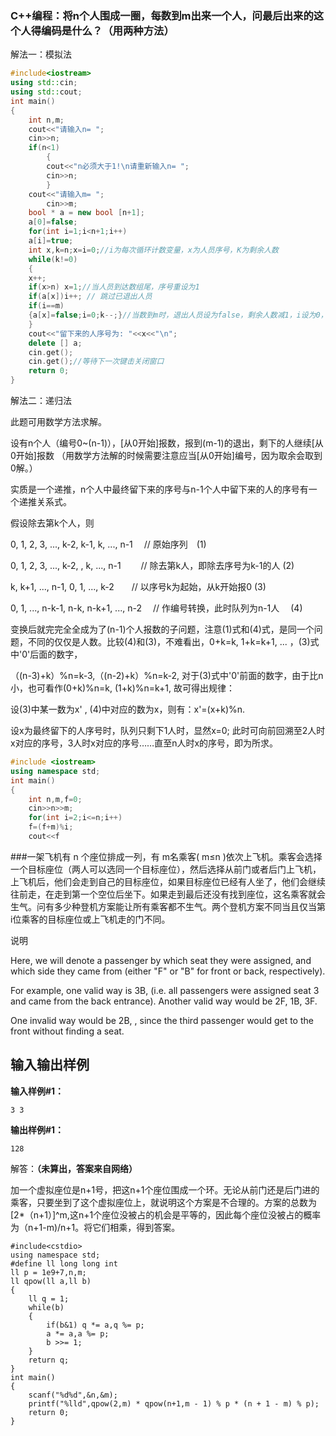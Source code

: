 ### C++编程：将n个人围成一圈，每数到m出来一个人，问最后出来的这个人得编码是什么？（用两种方法）

解法一：模拟法

````c++
#include<iostream>
using std::cin;
using std::cout;
int main()
{
    int n,m;
    cout<<"请输入n= ";
    cin>>n;
    if(n<1)
        {
        cout<<"n必须大于1!\n请重新输入n= ";
        cin>>n;
        }
    cout<<"请输入m= ";
        cin>>m;   
    bool * a = new bool [n+1];
    a[0]=false;
    for(int i=1;i<n+1;i++)
    a[i]=true;
    int x,k=n;x=i=0;//i为每次循环计数变量，x为人员序号，K为剩余人数
    while(k!=0)
    {
    x++;
    if(x>n) x=1;//当人员到达数组尾，序号重设为1
    if(a[x])i++; // 跳过已退出人员
    if(i==m)
    {a[x]=false;i=0;k--;}//当数到m时，退出人员设为false，剩余人数减1，i设为0，重新计数
    }
    cout<<"留下来的人序号为: "<<x<<"\n";
    delete [] a;
    cin.get();
    cin.get();//等待下一次键击关闭窗口
    return 0;
}
````

解法二：递归法

此题可用数学方法求解。

设有n个人（编号0~(n-1)），[从0开始]报数，报到(m-1)的退出，剩下的人继续[从0开始]报数    （用数学方法解的时候需要注意应当[从0开始]编号，因为取余会取到0解。）

实质是一个递推，n个人中最终留下来的序号与n-1个人中留下来的人的序号有一个递推关系式。

假设除去第k个人，则

0, 1, 2, 3, ..., k-2, k-1, k, ..., n-1　         // 原始序列　(1)

0, 1, 2, 3, ..., k-2,      , k, ..., n-1　　      // 除去第k人，即除去序号为k-1的人   (2)

k, k+1, ..., n-1,    0,    1,        ..., k-2　　// 以序号k为起始，从k开始报0  (3)

0, 1,     ..., n-k-1, n-k, n-k+1, ..., n-2　  // 作编号转换，此时队列为n-1人　 (4)

变换后就完完全全成为了(n-1)个人报数的子问题，注意(1)式和(4)式，是同一个问题，不同的仅仅是人数。比较(4)和(3)，不难看出，0+k=k, 1+k=k+1, ... ，(3)式中'0'后面的数字，

（(n-3)+k）%n=k-3,（(n-2)+k）%n=k-2, 对于(3)式中'0'前面的数字，由于比n小，也可看作(0+k)%n=k,  (1+k)%n=k+1,  故可得出规律：

设(3)中某一数为x' , (4)中对应的数为x，则有：x'=(x+k)%n.

设x为最终留下的人序号时，队列只剩下1人时，显然x=0; 此时可向前回溯至2人时x对应的序号，3人时x对应的序号……直至n人时x的序号，即为所求。

```c++
#include <iostream>
using namespace std;
int main()
{
    int n,m,f=0;
    cin>>n>>m;
    for(int i=2;i<=n;i++) 
    f=(f+m)%i;
    cout<<f
```



###一架飞机有 n 个座位排成一列，有 m名乘客( m≤n )依次上飞机。乘客会选择一个目标座位（两人可以选同一个目标座位），然后选择从前门或者后门上飞机，上飞机后，他们会走到自己的目标座位，如果目标座位已经有人坐了，他们会继续往前走，在走到第一个空位后坐下。如果走到最后还没有找到座位，这名乘客就会生气。问有多少种登机方案能让所有乘客都不生气。两个登机方案不同当且仅当第 i位乘客的目标座位或上飞机走的门不同。

说明

Here, we will denote a passenger by which seat they were assigned, and which side they came from (either "F" or "B" for front or back, respectively).

For example, one valid way is 3B, (i.e. all passengers were assigned seat 3 and came from the back entrance). Another valid way would be 2F, 1B, 3F.

One invalid way would be 2B, , since the third passenger would get to the front without finding a seat.

## 输入输出样例

**输入样例#1：**

```
3 3
```

**输出样例#1：**

```
128
```



解答：**（未算出，答案来自网络）**

加一个虚拟座位是n+1号，把这n+1个座位围成一个环。无论从前门还是后门进的乘客，只要坐到了这个虚拟座位上，就说明这个方案是不合理的。方案的总数为[2*（n+1）]^m,这n+1个座位没被占的机会是平等的，因此每个座位没被占的概率为（n+1-m)/n+1。将它们相乘，得到答案。

```
#include<cstdio>
using namespace std;
#define ll long long int
ll p = 1e9+7,n,m;
ll qpow(ll a,ll b)
{
    ll q = 1;
    while(b)
    {
        if(b&1) q *= a,q %= p;
        a *= a,a %= p;
        b >>= 1;
    }
    return q;
}
int main()
{
    scanf("%d%d",&n,&m);
    printf("%lld",qpow(2,m) * qpow(n+1,m - 1) % p * (n + 1 - m) % p);
    return 0;    
}
```



























